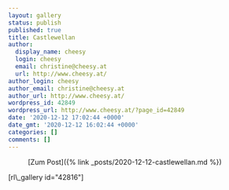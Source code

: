 ```yaml
---
layout: gallery
status: publish
published: true
title: Castlewellan
author:
  display_name: cheesy
  login: cheesy
  email: christine@cheesy.at
  url: http://www.cheesy.at/
author_login: cheesy
author_email: christine@cheesy.at
author_url: http://www.cheesy.at/
wordpress_id: 42849
wordpress_url: http://www.cheesy.at/?page_id=42849
date: '2020-12-12 17:02:44 +0000'
date_gmt: '2020-12-12 16:02:44 +0000'
categories: []
comments: []
---
```

<!-- wp:core-embed/wordpress {"url":"http://www.cheesy.at/2020/12/castlewellan/","type":"rich","providerNameSlug":"cheesy-at","className":""} -->
<figure class="wp-block-embed-wordpress wp-block-embed is-type-rich is-provider-cheesy-at">
<div class="wp-block-embed__wrapper">
[Zum Post]({% link _posts/2020-12-12-castlewellan.md %})
</div>
</figure>
<!-- /wp:core-embed/wordpress -->
<!-- wp:paragraph -->
[rl\_gallery id="42816"]
<!-- /wp:paragraph -->
